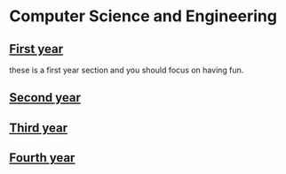 # Computer Science and Engineering

## [First year](./cse/first.md) 
these is a first year section and you should focus on having fun.
## [Second year](./cse/second.md)


## [Third year](./cse/third.md)


## [Fourth year](./cse/fourth.md)